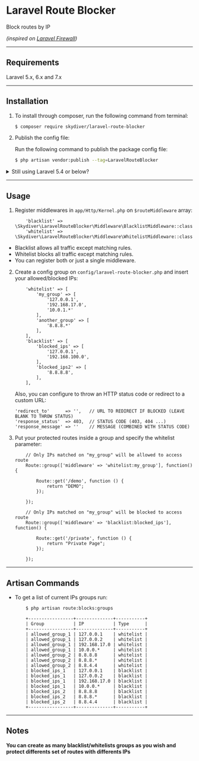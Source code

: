 # Laravel Route Blocker

Block routes by IP

*(inspired on [Laravel Firewall](https://github.com/antonioribeiro/firewall))*

---

## Requirements
Laravel 5.x, 6.x and 7.x

---

## Installation

1) To install through composer, run the following command from terminal:

    ```bash
    $ composer require skydiver/laravel-route-blocker
    ```

3) Publish the config file:

    Run the following command to publish the package config file:

    ```bash
    $ php artisan vendor:publish --tag=LaravelRouteBlocker
    ```

<details>
<summary>Still using Laravel 5.4 or below?</summary>

Please add service provider to your `config/app.php` providers array:
```php
'providers' => [
    ...
    Skydiver\LaravelRouteBlocker\LaravelRouteBlockerServiceProvider::class,
]
```
</details>

---

## Usage

1) Register middlewares in `app/Http/Kernel.php` on `$routeMiddleware` array:
    ```
        'blacklist' => \Skydiver\LaravelRouteBlocker\Middleware\BlacklistMiddleware::class,
        'whitelist' => \Skydiver\LaravelRouteBlocker\Middleware\WhitelistMiddleware::class,
    ```
* Blacklist allows all traffic except matching rules.
* Whitelist blocks all traffic except matching rules.
* You can register both or just a single middleware.

2) Create a config group on `config/laravel-route-blocker.php` and insert your allowed/blocked IPs:
    ```
        'whitelist' => [
            'my_group' => [
                '127.0.0.1',
                '192.168.17.0',
                '10.0.1.*'
            ],
            'another_group' => [
                '8.8.8.*'
            ],
        ],
        'blacklist' => [
            'blocked_ips' => [
                '127.0.0.1',
                '192.168.100.0',
            ],
            'blocked_ips2' => [
                '8.8.8.8',
            ],
        ],
    ```

    Also, you can configure to throw an HTTP status code or redirect to a custom URL:
    ```
    'redirect_to'      => '',   // URL TO REDIRECT IF BLOCKED (LEAVE BLANK TO THROW STATUS)
    'response_status'  => 403,  // STATUS CODE (403, 404 ...)
    'response_message' => ''    // MESSAGE (COMBINED WITH STATUS CODE)
    ```

3) Put your protected routes inside a group and specify the whitelist parameter:
    ```
        // Only IPs matched on "my_group" will be allowed to access route
        Route::group(['middleware' => 'whitelist:my_group'], function() {

            Route::get('/demo', function () {
                return "DEMO";
            });

        });

        // Only IPs matched on "my_group" will be blocked to access route
        Route::group(['middleware' => 'blacklist:blocked_ips'], function() {

            Route::get('/private', function () {
                return "Private Page";
            });

        });
    ```

---

## Artisan Commands
* To get a list of current IPs groups run:

    ```
        $ php artisan route:blocks:groups
    ```

    ```
        +-----------------+--------------+-----------+
        | Group           | IP           | Type      |
        +-----------------+--------------+-----------+
        | allowed_group_1 | 127.0.0.1    | whitelist |
        | allowed_group_1 | 127.0.0.2    | whitelist |
        | allowed_group_1 | 192.168.17.0 | whitelist |
        | allowed_group_1 | 10.0.0.*     | whitelist |
        | allowed_group_2 | 8.8.8.8      | whitelist |
        | allowed_group_2 | 8.8.8.*      | whitelist |
        | allowed_group_2 | 8.8.4.4      | whitelist |
        | blocked_ips_1   | 127.0.0.1    | blacklist |
        | blocked_ips_1   | 127.0.0.2    | blacklist |
        | blocked_ips_1   | 192.168.17.0 | blacklist |
        | blocked_ips_1   | 10.0.0.*     | blacklist |
        | blocked_ips_2   | 8.8.8.8      | blacklist |
        | blocked_ips_2   | 8.8.8.*      | blacklist |
        | blocked_ips_2   | 8.8.4.4      | blacklist |
        +-----------------+--------------+-----------+
    ```

---

## Notes

**You can create as many blacklist/whitelists groups as you wish and protect differents set of routes with differents IPs**
